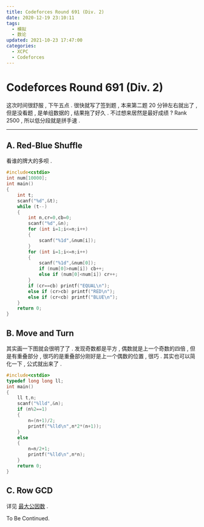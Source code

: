 ```yaml
---
title: Codeforces Round 691 (Div. 2)
date: 2020-12-19 23:10:11
tags:
  - 模拟
  - 数论
updated: 2021-10-23 17:47:00
categories:
  - XCPC
  - Codeforces
---
```

# Codeforces Round 691 (Div. 2)

这次时间很舒服 , 下午五点 . 很快就写了签到题 , 本来第二题 20 分钟左右就出了 , 但是没看题 , 是单组数据的 , 结果拖了好久 . 不过想来居然是最好成绩 ? Rank 2500 , 所以低分段就是拼手速 .
<!-- more -->


---

## A. Red-Blue Shuffle

看谁的牌大的多呗 . 

```cpp
#include<cstdio>
int num[10000];
int main() 
{
	int t;
	scanf("%d",&t);
	while (t--)
	{
		int n,cr=0,cb=0;
		scanf("%d",&n);
		for (int i=1;i<=n;i++)
		{
			scanf("%1d",&num[i]);
		}
		for (int i=1;i<=n;i++)
		{
			scanf("%1d",&num[0]);
			if (num[0]>num[i]) cb++;
			else if (num[0]<num[i]) cr++;
		}
		if (cr==cb) printf("EQUAL\n");
		else if (cr>cb) printf("RED\n");
		else if (cr<cb) printf("BLUE\n");
	}
	return 0;
}
```

## B. Move and Turn

其实画一下图就会很明了了 . 发现奇数都是平方 , 偶数就是上一个奇数的四倍 , 但是有重叠部分 , 很巧的是重叠部分刚好是上一个偶数的位置 , 很巧 . 其实也可以简化一下 , 公式就出来了 .

```cpp
#include<cstdio>
typedef long long ll;
int main() 
{
	ll t,n;
	scanf("%lld",&n);
	if (n%2==1) 
	{
		n=(n+1)/2;
		printf("%lld\n",n*2*(n+1));
	}
	else 
	{
		n=n/2+1;
		printf("%lld\n",n*n);
	}
	return 0;
}
```

## C. Row GCD

详见 [最大公因数](https://www.inzamz.top/2020/12/19/Gcd) .

To Be Continued.

<!-- Q.E.D. -->